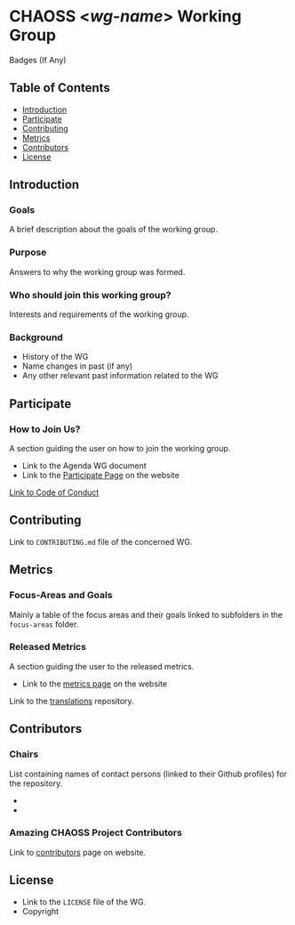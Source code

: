 # CHAOSS \<_wg-name_\> Working Group

Badges (If Any)

## Table of Contents

- [Introduction](#introduction)
- [Participate](#participate)
- [Contributing](#contributing)
- [Metrics](#metrics)
- [Contributors](#contributors)
- [License](#license)

## Introduction

### Goals 

A brief description about the goals of the working group.
<br/>

### Purpose

Answers to why the working group was formed.
<br/>

### Who should join this working group?

Interests and requirements of the working group.
<br/>

### Background

- History of the WG
- Name changes in past (if any)
- Any other relevant past information related to the WG
  
## Participate

### How to Join Us?

A section guiding the user on how to join the working group.

- Link to the Agenda WG document
- Link to the [Participate Page](https://chaoss.community/participate/) on the website

[Link to Code of Conduct](https://github.com/chaoss/governance/blob/master/code-of-conduct.md)

## Contributing

Link to `CONTRIBUTING.md` file of the concerned WG.

## Metrics

### Focus-Areas and Goals
Mainly a table of the focus areas and their goals linked to subfolders in the `focus-areas` folder. 
<br/>

### Released Metrics
A section guiding the user to the released metrics.

- Link to the [metrics page](https://chaoss.community/metrics/) on the website

Link to the [translations](https://github.com/chaoss/translations) repository.

## Contributors

### Chairs

List containing names of contact persons (linked to their Github profiles) for the repository.

- 
- 

### Amazing CHAOSS Project Contributors

Link to [contributors](https://chaoss.community/metrics/#user-content-chaoss-contributors-include) page on website.
<br/>


## License

- Link to the `LICENSE` file of the WG.
- Copyright
<br/>
